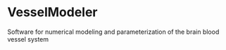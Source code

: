 VesselModeler
=============

Software for numerical modeling and parameterization of the brain blood vessel system
